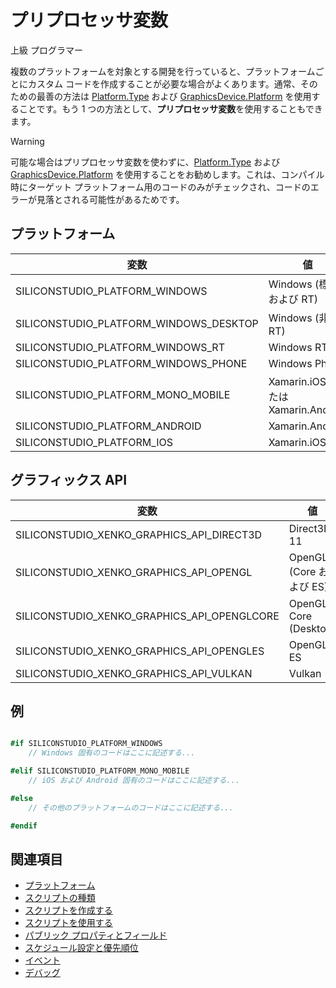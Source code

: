# プリプロセッサ変数

<span class="label label-doc-level">上級</span>
<span class="label label-doc-audience">プログラマー</span>

複数のプラットフォームを対象とする開発を行っていると、プラットフォームごとにカスタム コードを作成することが必要な場合がよくあります。通常、そのための最善の方法は [Platform.Type](xref:SiliconStudio.Core.Platform.Type) および [GraphicsDevice.Platform](xref:SiliconStudio.Xenko.Graphics.GraphicsDevice.Platform) を使用することです。もう 1 つの方法として、**プリプロセッサ変数**を使用することもできます。

> [!WARNING]
> 可能な場合はプリプロセッサ変数を使わずに、[Platform.Type](xref:SiliconStudio.Core.Platform.Type) および [GraphicsDevice.Platform](xref:SiliconStudio.Xenko.Graphics.GraphicsDevice.Platform) を使用することをお勧めします。これは、コンパイル時にターゲット プラットフォーム用のコードのみがチェックされ、コードのエラーが見落とされる可能性があるためです。

## プラットフォーム

| 変数                               | 値                          |
| -------------------------------------- | ------------------------------ |
| SILICONSTUDIO_PLATFORM_WINDOWS         | Windows (標準および RT)      |
| SILICONSTUDIO_PLATFORM_WINDOWS_DESKTOP | Windows (非 RT)               |
| SILICONSTUDIO_PLATFORM_WINDOWS_RT      | Windows RT                     |
| SILICONSTUDIO_PLATFORM_WINDOWS_PHONE   | Windows Phone                  |
| SILICONSTUDIO_PLATFORM_MONO_MOBILE     | Xamarin.iOS または Xamarin.Android |
| SILICONSTUDIO_PLATFORM_ANDROID         | Xamarin.Android                |
| SILICONSTUDIO_PLATFORM_IOS             | Xamarin.iOS                    |

## グラフィックス API

| 変数                                      | 値                 |
| --------------------------------------------- | --------------------- |
| SILICONSTUDIO_XENKO_GRAPHICS_API_DIRECT3D   | Direct3D 11           |
| SILICONSTUDIO_XENKO_GRAPHICS_API_OPENGL     | OpenGL (Core および ES)  |
| SILICONSTUDIO_XENKO_GRAPHICS_API_OPENGLCORE | OpenGL Core (Desktop) |
| SILICONSTUDIO_XENKO_GRAPHICS_API_OPENGLES   | OpenGL ES             |
| SILICONSTUDIO_XENKO_GRAPHICS_API_VULKAN     | Vulkan                |

## 例

```cs

#if SILICONSTUDIO_PLATFORM_WINDOWS
    // Windows 固有のコードはここに記述する...

#elif SILICONSTUDIO_PLATFORM_MONO_MOBILE
    // iOS および Android 固有のコードはここに記述する...

#else
    // その他のプラットフォームのコードはここに記述する...

#endif
```

## 関連項目

* [プラットフォーム](../platforms/index.md)
* [スクリプトの種類](types-of-script.md)
* [スクリプトを作成する](create-a-script.md)
* [スクリプトを使用する](use-a-script.md)
* [パブリック プロパティとフィールド](public-properties-and-fields.md)
* [スケジュール設定と優先順位](scheduling-and-priorities.md)
* [イベント](events.md)
* [デバッグ](debugging.md)
